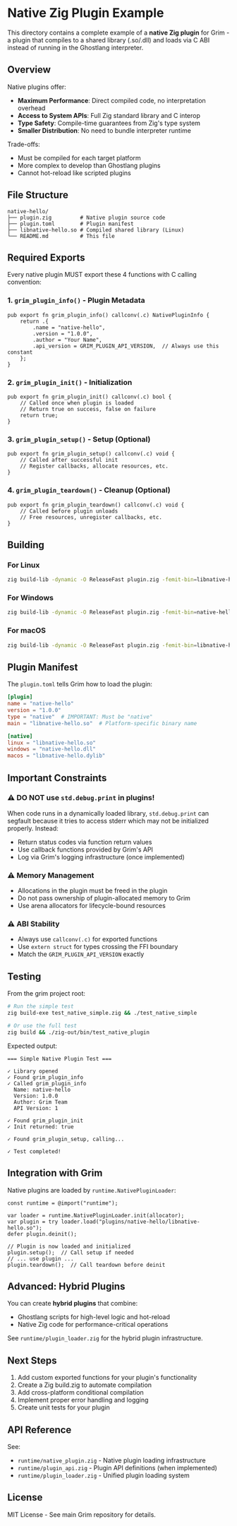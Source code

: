 # Native Zig Plugin Example

This directory contains a complete example of a **native Zig plugin** for Grim - a plugin that compiles to a shared library (.so/.dll) and loads via C ABI instead of running in the Ghostlang interpreter.

## Overview

Native plugins offer:
- **Maximum Performance**: Direct compiled code, no interpretation overhead
- **Access to System APIs**: Full Zig standard library and C interop
- **Type Safety**: Compile-time guarantees from Zig's type system
- **Smaller Distribution**: No need to bundle interpreter runtime

Trade-offs:
- Must be compiled for each target platform
- More complex to develop than Ghostlang plugins
- Cannot hot-reload like scripted plugins

## File Structure

```
native-hello/
├── plugin.zig         # Native plugin source code
├── plugin.toml        # Plugin manifest
├── libnative-hello.so # Compiled shared library (Linux)
└── README.md          # This file
```

## Required Exports

Every native plugin MUST export these 4 functions with C calling convention:

### 1. `grim_plugin_info()` - Plugin Metadata
```zig
pub export fn grim_plugin_info() callconv(.c) NativePluginInfo {
    return .{
        .name = "native-hello",
        .version = "1.0.0",
        .author = "Your Name",
        .api_version = GRIM_PLUGIN_API_VERSION,  // Always use this constant
    };
}
```

### 2. `grim_plugin_init()` - Initialization
```zig
pub export fn grim_plugin_init() callconv(.c) bool {
    // Called once when plugin is loaded
    // Return true on success, false on failure
    return true;
}
```

### 3. `grim_plugin_setup()` - Setup (Optional)
```zig
pub export fn grim_plugin_setup() callconv(.c) void {
    // Called after successful init
    // Register callbacks, allocate resources, etc.
}
```

### 4. `grim_plugin_teardown()` - Cleanup (Optional)
```zig
pub export fn grim_plugin_teardown() callconv(.c) void {
    // Called before plugin unloads
    // Free resources, unregister callbacks, etc.
}
```

## Building

### For Linux
```bash
zig build-lib -dynamic -O ReleaseFast plugin.zig -femit-bin=libnative-hello.so
```

### For Windows
```bash
zig build-lib -dynamic -O ReleaseFast plugin.zig -femit-bin=native-hello.dll -target x86_64-windows
```

### For macOS
```bash
zig build-lib -dynamic -O ReleaseFast plugin.zig -femit-bin=libnative-hello.dylib -target x86_64-macos
```

## Plugin Manifest

The `plugin.toml` tells Grim how to load the plugin:

```toml
[plugin]
name = "native-hello"
version = "1.0.0"
type = "native"  # IMPORTANT: Must be "native"
main = "libnative-hello.so"  # Platform-specific binary name

[native]
linux = "libnative-hello.so"
windows = "native-hello.dll"
macos = "libnative-hello.dylib"
```

## Important Constraints

### ⚠️ DO NOT use `std.debug.print` in plugins!
When code runs in a dynamically loaded library, `std.debug.print` can segfault because it tries to access stderr which may not be initialized properly. Instead:

- Return status codes via function return values
- Use callback functions provided by Grim's API
- Log via Grim's logging infrastructure (once implemented)

### ⚠️ Memory Management
- Allocations in the plugin must be freed in the plugin
- Do not pass ownership of plugin-allocated memory to Grim
- Use arena allocators for lifecycle-bound resources

### ⚠️ ABI Stability
- Always use `callconv(.c)` for exported functions
- Use `extern struct` for types crossing the FFI boundary
- Match the `GRIM_PLUGIN_API_VERSION` exactly

## Testing

From the grim project root:

```bash
# Run the simple test
zig build-exe test_native_simple.zig && ./test_native_simple

# Or use the full test
zig build && ./zig-out/bin/test_native_plugin
```

Expected output:
```
=== Simple Native Plugin Test ===

✓ Library opened
✓ Found grim_plugin_info
✓ Called grim_plugin_info
  Name: native-hello
  Version: 1.0.0
  Author: Grim Team
  API Version: 1

✓ Found grim_plugin_init
✓ Init returned: true

✓ Found grim_plugin_setup, calling...

✓ Test completed!
```

## Integration with Grim

Native plugins are loaded by `runtime.NativePluginLoader`:

```zig
const runtime = @import("runtime");

var loader = runtime.NativePluginLoader.init(allocator);
var plugin = try loader.load("plugins/native-hello/libnative-hello.so");
defer plugin.deinit();

// Plugin is now loaded and initialized
plugin.setup();  // Call setup if needed
// ... use plugin ...
plugin.teardown();  // Call teardown before deinit
```

## Advanced: Hybrid Plugins

You can create **hybrid plugins** that combine:
- Ghostlang scripts for high-level logic and hot-reload
- Native Zig code for performance-critical operations

See `runtime/plugin_loader.zig` for the hybrid plugin infrastructure.

## Next Steps

1. Add custom exported functions for your plugin's functionality
2. Create a Zig build.zig to automate compilation
3. Add cross-platform conditional compilation
4. Implement proper error handling and logging
5. Create unit tests for your plugin

## API Reference

See:
- `runtime/native_plugin.zig` - Native plugin loading infrastructure
- `runtime/plugin_api.zig` - Plugin API definitions (when implemented)
- `runtime/plugin_loader.zig` - Unified plugin loading system

## License

MIT License - See main Grim repository for details.
